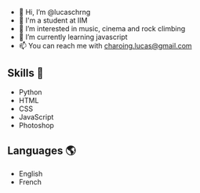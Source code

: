 - 👋 Hi, I’m @lucaschrng
- :school: I'm a student at IIM
- 💙 I’m interested in music, cinema and rock climbing
- 🌱 I’m currently learning javascript
- 📫 You can reach me with charoing.lucas@gmail.com

## Skills :wrench:
 - Python
 - HTML
 - CSS
 - JavaScript
 - Photoshop
 
 ## Languages :earth_americas:
 - English
 - French

<!---
lucaschrng/lucaschrng is a ✨ special ✨ repository because its `README.md` (this file) appears on your GitHub profile.
You can click the Preview link to take a look at your changes.
--->
